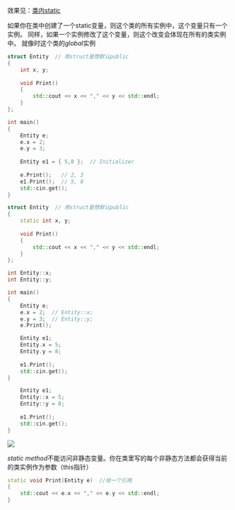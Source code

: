 效果见：[类内static](21%20Static%20in%20C++.md#^e0f8b6)

如果你在类中创建了一个static变量，则这个类的所有实例中，这个变量只有一个实例。
同样，如果一个实例修改了这个变量，则这个改变会体现在所有的类实例中。
就像时这个类的*global*实例

```cpp
struct Entity  // 用struct是想默认public
{
	int x, y;
	
	void Print()
	{
		std::cout << x << "," << y << std::endl;
	}
};

int main()
{	
	Entity e;
	e.x = 2;
	e.y = 3;
	
	Entity e1 = { 5,8 };  // Initializer
	
	e.Print();   // 2, 3
	e1.Print();  // 5, 8
	std::cin.get();
}
```


```cpp
struct Entity  // 用struct是想默认public
{
	static int x, y;
	
	void Print()
	{
		std::cout << x << "," << y << std::endl;
	}
};

int Entity::x;
int Entity::y;

int main()
{	
	Entity e;
	e.x = 2;  // Entity::x;
	e.y = 3;  // Entity::y;
	e.Print();

	Entity e1;  
	Entity.x = 5;
	Entity.y = 8;
	
	e1.Print();
	std::cin.get();
}

	Entity e1;  
	Entity::x = 5;
	Entity::y = 8;
	
	e1.Print();
	std::cin.get();
}
```
![](Pasted%20image%2020230703002745.png)


*static method*不能访问非静态变量。你在类里写的每个非静态方法都会获得当前的类实例作为参数（this指针）

```cpp
static void Print(Entity e)  //给一个引用
{
	std::cout << e.x << "," << e.y << std::endl;  
}
```